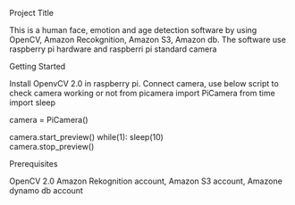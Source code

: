 Project Title

This is a human face, emotion and age  detection software by using OpenCV, Amazon Recokgnition, Amazon S3, Amazon db. The software use raspberry pi hardware and raspberri pi standard camera

Getting Started

Install OpenvCV 2.0 in raspberry pi. Connect camera, use below script to check camera working or not
from picamera import PiCamera
from time import sleep

camera = PiCamera()

camera.start_preview()
while(1):
    sleep(10)    
camera.stop_preview()


Prerequisites

OpenCV 2.0
Amazon Rekognition account, Amazon S3 account, Amazone dynamo db account

